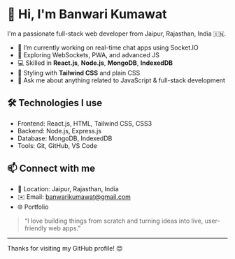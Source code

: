 # 👋 Hi, I'm Banwari Kumawat

I'm a passionate full-stack web developer from Jaipur, Rajasthan, India 🇮🇳.

- 🔭 I’m currently working on real-time chat apps using Socket.IO
- 🌱 Exploring WebSockets, PWA, and advanced JS
- 💻 Skilled in **React.js**, **Node.js**, **MongoDB**, **IndexedDB**
- 🎨 Styling with **Tailwind CSS** and plain CSS
- 💬 Ask me about anything related to JavaScript & full-stack development

## 🛠️ Technologies I use
- Frontend: React.js, HTML, Tailwind CSS, CSS3
- Backend: Node.js, Express.js
- Database: MongoDB, IndexedDB
- Tools: Git, GitHub, VS Code

## 📫 Connect with me
- 📍 Location: Jaipur, Rajasthan, India
- ✉️ Email: banwarikumawat@gmail.com
- 🌐 Portfolio

> “I love building things from scratch and turning ideas into live, user-friendly web apps.”

---

Thanks for visiting my GitHub profile! 😊

